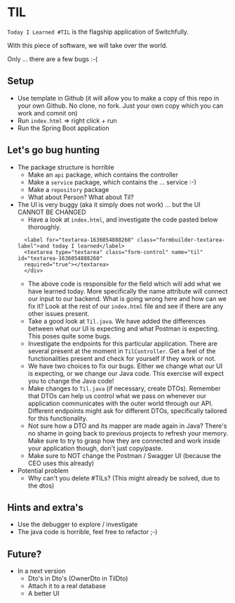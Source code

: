 # TIL

`Today I Learned #TIL` is the flagship application of Switchfully.

With this piece of software, we will take over the world. 

Only ... there are a few bugs :-(

## Setup
* Use template in Github (it will allow you to make a copy of this repo in your own Github. No clone, no fork. Just your own copy which you can work and comnit on)
* Run `index.html` => right click + run
* Run the Spring Boot application

## Let's go bug hunting
* The package structure is horrible
  * Make an `api` package, which contains the controller
  * Make a `service` package, which contains the ... service :-)
  * Make a `repository` package
  * What about Person? What about Til?
* The UI is very buggy (aka it simply does not work) ... but the UI CANNOT BE CHANGED
  * Have a look at `index.html`, and investigate the code pasted below thoroughly. 
  ```<div class="mb-3 row">
    <label for="textarea-1636054888260" class="formbuilder-textarea-label">and today I learned</label>
    <textarea type="textarea" class="form-control" name="til" id="textarea-1636054888260"
    required="true"></textarea>
    </div>
    ```
  * The above code is responsible for the field which will add what we have learned today. More specifically the name attribute will connect our input to our backend. What is going wrong here and how can we fix it? Look at the rest of our `index.html` file and see if there are any other issues present.
  * Take a good look at `Til.java`. We have added the differences between what our UI is expecting and what Postman is expecting. This poses quite some bugs.
  * Investigate the endpoints for this particular application. There are several present at the moment in `TilController`. Get a feel of the functionalities present and check for yourself if they work or not.
  * We have two choices to fix our bugs. Either we change what our UI is expecting, or we change our Java code. This exercise will expect you to change the Java code!
  * Make changes to `Til.java` (if necessary, create DTOs). Remember that DTOs can help us control what we pass on whenever our application communicates with the outer world through our API. Different endpoints might ask for different DTOs, specifically tailored for this functionality.
  * Not sure how a DTO and its mapper are made again in Java? There's no shame in going back to previous projects to refresh your memory. Make sure to try to grasp how they are connected and work inside your application though, don't just copy/paste.
  * Make sure to NOT change the Postman / Swagger UI (because the CEO uses this already)
* Potential problem
  * Why can't you delete #TILs? (This might already be solved, due to the dtos)

## Hints and extra's
* Use the debugger to explore / investigate
* The java code is horrible, feel free to refactor ;-)

## Future?
* In a next version
  * Dto's in Dto's (OwnerDto in TilDto)
  * Attach it to a real database
  * A better UI
